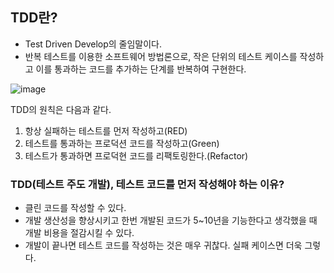 ## TDD란?
- Test Driven Develop의 줄임말이다.
-  반복 테스트를 이용한 소프트웨어 방법론으로, 작은 단위의 테스트 케이스를 작성하고 이를 통과하는 코드를 추가하는 단계를 반복하여 구현한다.
  
![image](https://github.com/alstjq8251/Cs-tech/assets/98382954/31b7a797-f5ce-493b-af6f-823b87a27b5f)

TDD의 원칙은 다음과 같다.
1. 항상 실패하는 테스트를 먼저 작성하고(RED)
2. 테스트를 통과하는 프로덕션 코드를 작성하고(Green)
3. 테스트가 통과하면 프로덕현 코드를 리팩토링한다.(Refactor) 

### TDD(테스트 주도 개발), 테스트 코드를 먼저 작성해야 하는 이유?
- 클린 코드를 작성할 수 있다.
- 개발 생산성을 향상시키고 한번 개발된 코드가 5~10년을 기능한다고 생각했을 때 개발 비용을 절감시킬 수 있다.
- 개발이 끝나면 테스트 코드를 작성하는 것은 매우 귀찮다. 실패 케이스면 더욱 그렇다.
